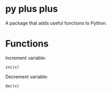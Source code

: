 # py plus plus
 A package that adds useful functions to Python.

# Functions

Increment variable:
```
inc(x)
```
Decrement variable:
```
dec(x)
```
